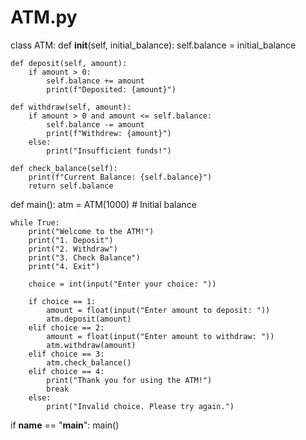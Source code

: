 # ATM.py
class ATM:
    def __init__(self, initial_balance):
        self.balance = initial_balance

    def deposit(self, amount):
        if amount > 0:
            self.balance += amount
            print(f"Deposited: {amount}")

    def withdraw(self, amount):
        if amount > 0 and amount <= self.balance:
            self.balance -= amount
            print(f"Withdrew: {amount}")
        else:
            print("Insufficient funds!")

    def check_balance(self):
        print(f"Current Balance: {self.balance}")
        return self.balance

def main():
    atm = ATM(1000)  # Initial balance

    while True:
        print("Welcome to the ATM!")
        print("1. Deposit")
        print("2. Withdraw")
        print("3. Check Balance")
        print("4. Exit")

        choice = int(input("Enter your choice: "))

        if choice == 1:
            amount = float(input("Enter amount to deposit: "))
            atm.deposit(amount)
        elif choice == 2:
            amount = float(input("Enter amount to withdraw: "))
            atm.withdraw(amount)
        elif choice == 3:
            atm.check_balance()
        elif choice == 4:
            print("Thank you for using the ATM!")
            break
        else:
            print("Invalid choice. Please try again.")

if __name__ == "__main__":
    main()
